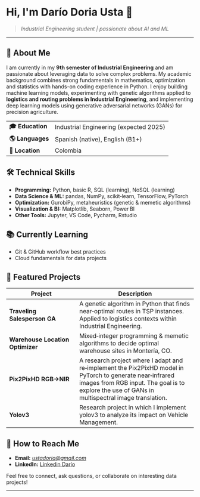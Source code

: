 # Hi, I'm **Darío Doria Usta** 👋

> *Industrial Engineering student | passionate about AI and ML*

---

## 🧠 About Me

I am currently in my **9th semester of Industrial Engineering** and am passionate about leveraging data to solve complex problems. My academic background combines strong fundamentals in mathematics, optimization and statistics with hands-on coding experience in Python. I enjoy building machine learning models, experimenting with genetic algorithms applied to **logistics and routing problems in Industrial Engineering**, and implementing deep learning models using generative adversarial networks (GANs) for precision agriculture.

| | |
|---|---|
| **🎓 Education** | Industrial Engineering (expected 2025) |
| **🌎 Languages** | Spanish (native), English (B1+) |
| **📌 Location** | Colombia|

## 🛠️ Technical Skills

- **Programming:** Python, basic R, SQL (learning), NoSQL (learning)
- **Data Science & ML:** pandas, NumPy, scikit‑learn, TensorFlow, PyTorch
- **Optimization:** GurobiPy, metaheuristics (genetic & memetic algorithms)
- **Visualization & BI:** Matplotlib, Seaborn, Power BI
- **Other Tools:** Jupyter, VS Code, Pycharm, Rstudio

## 📚 Currently Learning

- Git & GitHub workflow best practices
- Cloud fundamentals for data projects

## 🔭 Featured Projects

| Project | Description |
|---------|-------------|
| **Traveling Salesperson GA** | A genetic algorithm in Python that finds near‑optimal routes in TSP instances. Applied to logistics contexts within Industrial Engineering. |
| **Warehouse Location Optimizer** | Mixed‑integer programming & memetic algorithms to decide optimal warehouse sites in Montería, CO. |
| **Pix2PixHD RGB→NIR** | A research project where I adapt and re‑implement the Pix2PixHD model in PyTorch to generate near‑infrared images from RGB input. The goal is to explore the use of GANs in multispectral image translation. |
| **Yolov3** | Research project in which I implement yolov3 to analyze its impact on Vehicle Management. |

<!-- Add more project links or pin them on your GitHub profile -->

## 🤝 How to Reach Me

- **Email:** *ustadoria@gmail.com*  
- **LinkedIn:** [Linkedin Darío](https://www.linkedin.com/in/dario-doria-b547a3277)  


Feel free to connect, ask questions, or collaborate on interesting data projects!

---

